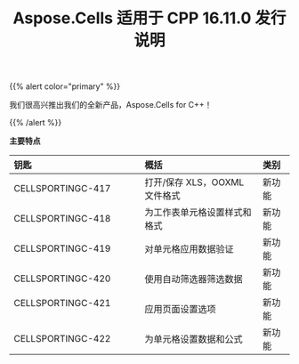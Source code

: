 ﻿---
title: Aspose.Cells 适用于 CPP 16.11.0 发行说明
type: docs
weight: 20
url: /zh/cpp/aspose-cells-for-cpp-16-11-0-release-notes/
---
{{% alert color="primary" %}} 

我们很高兴推出我们的全新产品，Aspose.Cells for C++！

{{% /alert %}} 

**主要特点**

|**钥匙** |**概括** |**类别** |
|:- |:- |:- |
|CELLSPORTINGC-417|打开/保存 XLS，OOXML 文件格式|新功能|
|CELLSPORTINGC-418|为工作表单元格设置样式和格式|新功能|
|CELLSPORTINGC-419|对单元格应用数据验证|新功能|
|CELLSPORTINGC-420|使用自动筛选器筛选数据|新功能|
|CELLSPORTINGC-421                 |应用页面设置选项|新功能|
|CELLSPORTINGC-422|为单元格设置数据和公式|新功能|

